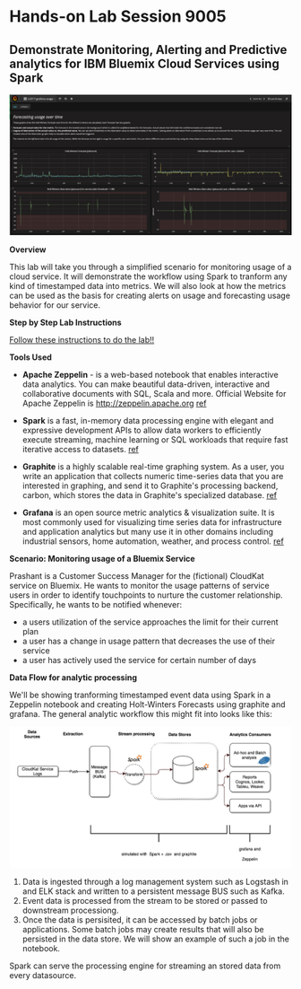 # Hands-on Lab Session 9005
## Demonstrate Monitoring, Alerting and Predictive analytics for IBM Bluemix Cloud Services using Spark

![alerts with Spark](https://github.com/aburkleaux/ic2017-spark-monitoring-and-alerting/blob/master/images/g-forecasting-robert.png "Metrics with Spark")

**Overview**

This lab will take you through a simplified scenario for monitoring usage of a cloud service.  It will demonstrate the workflow using Spark to tranform any kind of timestamped data into metrics. We will also look at how the metrics can be used as the basis for creating alerts on usage and forecasting usage behavior for our service.

**Step by Step Lab Instructions**

[Follow these instructions to do the lab!!](https://github.com/aburkleaux/ic2017-spark-monitoring-and-alerting/blob/master/stepbystep.md)

**Tools Used**

* **Apache Zeppelin** - is a web-based notebook that enables interactive data analytics. You can make beautiful data-driven, interactive and collaborative documents with SQL, Scala and more. Official Website for Apache Zeppelin is http://zeppelin.apache.org [ref](zeppelin-project.org/)

* **Spark** is a fast, in-memory data processing engine with elegant and expressive development APIs to allow data workers to efficiently execute streaming, machine learning or SQL workloads that require fast iterative access to datasets. [ref](spark.apache.org/)

* **Graphite** is a highly scalable real-time graphing system. As a user, you write an application that collects numeric time-series data that you are interested in graphing, and send it to Graphite's processing backend, carbon, which stores the data in Graphite's specialized database. [ref](graphite.wikidot.com/faq)

* **Grafana** is an open source metric analytics & visualization suite. It is most commonly used for visualizing time series data for infrastructure and application analytics but many use it in other domains including industrial sensors, home automation, weather, and process control. [ref](https://docs.grafana.org/)

**Scenario: Monitoring usage of a Bluemix Service**

Prashant is a Customer Success Manager for the (fictional) CloudKat service on Bluemix.  He wants to monitor the usage patterns of service users in order to identify touchpoints to nurture the customer relationship. Specifically, he wants to be notified whenever:

* a users utilization of the service approaches the limit for their current plan
* a user has a change in usage pattern that decreases the use of their service
* a user has actively used the service for certain number of days

**Data Flow for analytic processing**

We'll be showing tranforming timestamped event data using Spark in a Zeppelin notebook and creating Holt-Winters Forecasts using graphite and grafana.  The general analytic workflow this might fit into looks like this:

![alerts with Spark](https://github.com/aburkleaux/ic2017-spark-monitoring-and-alerting/blob/master/images/dataflow.png "Dataflow")

1. Data is ingested through a log management system such as Logstash in and ELK stack and written to a persistent message BUS such as Kafka.  
2. Event data is processed from the stream to be stored or passed to downstream processiong.  
3. Once the data is persisited, it can be accessed by batch jobs or applications.  Some batch jobs may create results that will also be persisted in the data store.  We will show an example of such a job in the notebook.

Spark can serve the processing engine for streaming an stored data from every datasource.
